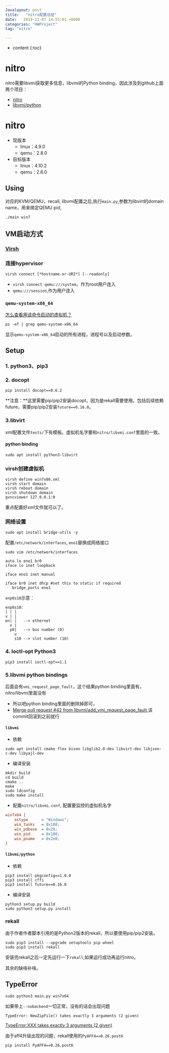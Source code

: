```yaml
---
Javalayout: post
title:   "nitro配置总结"
date:   2019-11-07 14:55:01 +0800
categories: "HWProject"
tag: "nitro"

---
```


* content
{:toc}




# nitro

nitro需要libvmi获取更多信息，libvmi的Python binding，因此涉及到github上面两个项目：

* [nitro]( https://github.com/KVM-VMI/nitro )
* [libvmi/python](https://github.com/libvmi/python)

# nitro

* 现版本
  * linux：4.9.0
  * qemu：2.8.0
* 目标版本
  * linux：4.10.2
  * qemu：2.6.0

## Using

对应的KVM/QEMU，recall, libvmi配置之后,执行`main.py`,参数为libvirt的domain name，用来绑定QEMU pid,

```
./main win7
```

## VM启动方式

### [Virsh](https://www.cnblogs.com/hukey/p/11246126.html)

### 连接hypervisor

`virsh connect [*hostname-or-URI*] [--readonly]`

* `virsh connect qemu:///system`，作为root用户连入
* `qemu:///session`,作为用户连入

### `qemu-system-x86_64`

[怎么查看用该命令启动的虚拟机？](https://askubuntu.com/questions/444849/how-to-list-all-virtual-machines-created-using-qemu-system-x86-64)

```shell
ps -ef | grep qemu-system-x86_64
```

显示`qemu-system-x86_64`启动的所有进程，进程号以及启动参数。

## Setup

### 1. python3、pip3

### 2. docopt

```shell
pip install docopt==0.6.2
```

**注意：**这里需要pip/pip2安装docopt，因为是rekall需要使用。包括后续依赖future，需要pip/pip2安装`future==0.16.0`。

### 3.libvirt

xml配置文件`tests/`下有模板。虚拟机名字要和`nitro/libvmi.conf`里面的一致。

#### python binding

```shell
sudo apt install python3-libvirt
```

### virsh创建虚拟机

```shell
virsh define win7x86.xml
virsh start domain
virsh reboot domain
virsh shutdown domain
gvncviewer 127.0.0.1:0
```

重点配置好xml文件就可以了。

### 网络设置

```shell
sudo apt install bridge-utils -y
```

配置`/etc/network/interfaces`, `eno1`替换成网络接口

```shell
sudo vim /etc/network/interfaces

auto lo eno1 br0
iface lo inet loopback

iface eno1 inet manual

iface br0 inet dhcp #set this to static if required
   bridge_ports eno1
```

`enp0s10`示意：

```plain
enp0s10:
| | |
v | |
en| |   --> ethernet
  v |
  p0|   --> bus number (0)
    v
    s10 --> slot number (10)
```



### 4. Ioctl-opt Python3

```shell
pip3 install ioctl-opt==1.1
```

### 5.libvmi python bindings

后面会有`vmi_request_page_fault`，这个结果python binding里面有，nitro/libvmi里面没有

* 所以吧python binding里面的删除掉即可，
* [Merge pull request #42 from libvmi/add_vmi_request_page_fault](https://github.com/libvmi/python/commit/06068a873a823d4563eb08ce8d6c17947826b1f6),该commit回滚到之前就行

#### `libvmi`

* 依赖

```shell
sudo apt install cmake flex bison libglib2.0-dev libvirt-dev libjson-c-dev libyajl-dev
```

* 编译安装

```shell
mkdir build
cd build
cmake ..
make
sudo ldconfig
sudo make install
```

* 配置`nitro/libvmi.conf`, 配置要监控的虚拟机名字

```cfg
win7x64 {
    ostype      = "Windows";
    win_tasks   = 0x188;
    win_pdbase  = 0x28;
    win_pid     = 0x180;
    win_pname   = 0x2e0;
}
```



#### `libvmi/python`

* 依赖

```shell
pip3 install pkgconfig==1.0.0
pip3 install cffi
pip3 install future==0.16.0
```

* 编译安装

```shell
python3 setup.py build
sudo python3 setup.py install
```

### rekall

由于作者作者脚本引用的是Python2版本的rekall，所以要使用pip/pip2安装。

```shell
sudo pip3 install --upgrade setuptools pip wheel
sudo pip3 install rekall
```

安装完rekall之后一定先运行一下`rekall`,如果运行成功再运行nitro。

其余的缺啥补啥。



## TypeError

```shell
sudo python3 main.py win7x64
```

如果带上`--nobackend`一切正常，没有的话会出现问题

```shell
TypeError: NewZipFile() takes exactly 3 arguments (2 given)
```

[TypeError:XXX takes exactly 3 arguments (2 given)](https://github.com/google/rekall/issues/495)

由于aff4升级出现的问题，rekall使用的`PyAFF4==0.26.post6`

```shell
pip install PyAFF4==0.26.post6
```

